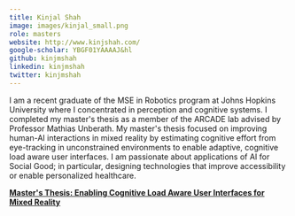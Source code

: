 ```yaml
---
title: Kinjal Shah
image: images/kinjal_small.png
role: masters
website: http://www.kinjshah.com/
google-scholar: YBGF01YAAAAJ&hl
github: kinjmshah
linkedin: kinjmshah
twitter: kinjmshah
---
```


I am a recent graduate of the MSE in Robotics program at Johns Hopkins University where I concentrated in perception and cognitive systems. I completed my master's thesis as a member of the ARCADE lab advised by Professor Mathias Unberath. My master's thesis focused on improving human-AI interactions in mixed reality by estimating cognitive effort from eye-tracking in unconstrained environments to enable adaptive, cognitive load aware user interfaces. I am passionate about applications of AI for Social Good; in particular, designing technologies that improve accessibility or enable personalized healthcare. 

**[Master's Thesis: Enabling Cognitive Load Aware User Interfaces for Mixed Reality](https://jscholarship.library.jhu.edu/handle/1774.2/64232)**



